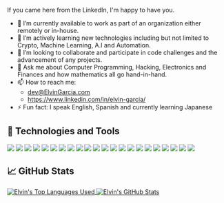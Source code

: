 
If you came here from the LinkedIn, I'm happy to have you. 

-    🔭 I’m currently available to work as part of an organization either remotely or in-house.
-    🌱 I’m actively learning new technologies including but not limited to Crypto, Machine Learning, A.I and Automation.
-    👯 I’m looking to collaborate and participate in code challenges and the advancement of any projects.
-    💬 Ask me about Computer Programming, Hacking, Electronics and Finances and how mathematics all go hand-in-hand.
-    📫 How to reach me:
        - dev@ElvinGarcia.com
        - https://www.linkedin.com/in/elvin-garcia/
-   ⚡ Fun fact: I speak English, Spanish and currently learning Japanese

## 🔧 Technologies and Tools
![](https://img.shields.io/badge/-JavaScript-F7DF1E?logo=javascript&logoColor=white)
![](https://img.shields.io/badge/-React-61DAFB?logo=react&logoColor=white)
![](https://img.shields.io/badge/-HTML5-E34F26?logo=html5&logoColor=white)
![](https://img.shields.io/badge/-CSS3-1572B6?logo=css3&logoColor=white)
![](https://img.shields.io/badge/-Redux-764ABC?logo=redux&logoColor=white)
![](https://img.shields.io/badge/-jQuery-0769AD?logo=jquery&logoColor=white)
![](https://img.shields.io/badge/-NodeJS-339933?logo=node.js&logoColor=white)
![](https://img.shields.io/badge/-Express-000000?logo=express&logoColor=white)
![](https://img.shields.io/badge/-MySQL-4479A1?logo=mysql&logoColor=white)
![](https://img.shields.io/badge/-MongoDB-47A248?logo=mongodb&logoColor=white)
![](https://img.shields.io/badge/-PostgreSQL-336791?logo=postgresql&logoColor=white)
![](https://img.shields.io/badge/-SQLite-003B57?logo=sqlite&logoColor=white)
![](https://img.shields.io/badge/-Jest-C21325?logo=jest&logoColor=white)
![](https://img.shields.io/badge/-Heroku-430098?logo=heroku&logoColor=white)
![](https://img.shields.io/badge/-NGINX-009639?logo=nginx&logoColor=white)
![](https://img.shields.io/badge/-AWS-232F3E?logo=amazon-aws&logoColor=white)
![](https://img.shields.io/badge/-NewRelic-008C99?logo=new-relic&logoColor=white)
![](https://img.shields.io/badge/-VisualStudioCode-007ACC?logo=visual-studio-code&logoColor=white)
![](https://img.shields.io/badge/-Git-F05032?logo=git&logoColor=white)
![](https://img.shields.io/badge/-GitHub-181717?logo=github&logoColor=white)
![](https://img.shields.io/badge/-Trello-0079BF?logo=trello&logoColor=white)
![](https://img.shields.io/badge/-Slack-4A154B?logo=slack&logoColor=white)

## &#x1f4c8; GitHub Stats

<a href="https://github.com/ElvinGarcia/ElvinGarcia">
  <img align="center" src="https://github-readme-stats.vercel.app/api/top-langs/?username=ElvinGarcia&hide=ruby&theme=dark" alt="Elvin's Top Languages Used" />
</a>

<a href="https://github.com/ElvinGarcia/ElvinGarcia">
  <img align="center" src="https://github-readme-stats.vercel.app/api?username=ElvinGarcia&count_private=true&show_icons=true&theme=dark" alt="Elvin's GitHub Stats" />
</a>
<!-- [![Readme Card](https://github-readme-stats.vercel.app/api/pin/?username=ElvinGarcia&repo=Hangman)](https://github.com/anuraghazra/github-readme-stats) -->

<!--


